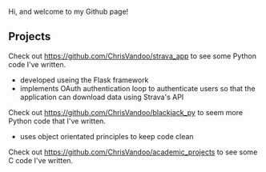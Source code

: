 Hi, and welcome to my Github page!

## Projects

Check out https://github.com/ChrisVandoo/strava_app to see some Python code I've written. 
- developed useing the Flask framework
- implements OAuth authentication loop to authenticate users so that the application can download data using Strava's API

Check out https://github.com/ChrisVandoo/blackjack_py to seem more Python code that I've written.
- uses object orientated principles to keep code clean

Check out https://github.com/ChrisVandoo/academic_projects to see some C code I've written.

